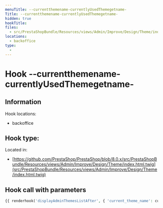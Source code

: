 ```yaml
---
menuTitle: --currentthemename-currentlyUsedThemegetname-
Title: --currentthemename-currentlyUsedThemegetname-
hidden: true
hookTitle: 
files:
  - src/PrestaShopBundle/Resources/views/Admin/Improve/Design/Theme/index.html.twig
locations:
  - backoffice
type:
  - 
---
```


# Hook --currentthemename-currentlyUsedThemegetname-

## Information

Hook locations: 
  - backoffice

Hook type: 
  - 

Located in: 
  - [https://github.com/PrestaShop/PrestaShop/blob/8.0.x/src/PrestaShopBundle/Resources/views/Admin/Improve/Design/Theme/index.html.twig](src/PrestaShopBundle/Resources/views/Admin/Improve/Design/Theme/index.html.twig)

## Hook call with parameters

```php
{{ renderhook('displayAdminThemesListAfter', { 'current_theme_name': currentlyUsedTheme.get('name') }) }}
```